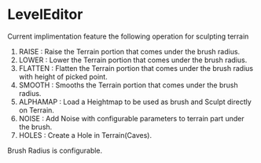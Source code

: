 # LevelEditor

Current implimentation feature the following operation for sculpting terrain

1.	RAISE : Raise the Terrain portion that comes under the brush radius.
2.	LOWER : Lower the Terrain portion that comes under the brush radius.
3.	FLATTEN : Flatten the Terrain portion that comes under the brush radius with height of picked point.
4.	SMOOTH : Smooths the Terrain portion that comes under the brush radius.
5.	ALPHAMAP : Load a Heightmap to be used as brush and Sculpt directly on Terrain.
6.	NOISE : Add Noise with configurable parameters to terrain part under the brush.
7.	HOLES : Create a Hole in Terrain(Caves).

Brush Radius is configurable.
